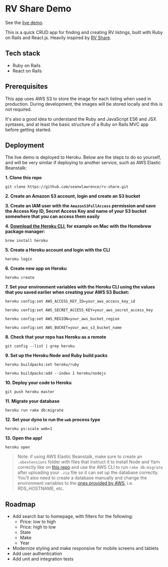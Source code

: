 # RV Share Demo

See the [live demo](https://rv-share.herokuapp.com).

This is a quick CRUD app for finding and creating RV listings, built with Ruby on Rails and React.js. Heavily inspired by [RV Share](https://rvshare.com).

## Tech stack

- Ruby on Rails
- React on Rails

## Prerequisites

This app uses AWS S3 to store the image for each listing when used in production. During development, the images will be stored locally and this is not required.

It's also a good idea to understand the Ruby and JavaScript ES6 and JSX syntaxes, and at least the basic structure of a Ruby on Rails MVC app before getting started.

## Deployment

The live demo is deployed to Heroku. Below are the steps to do so yourself, and will be very similar if deploying to another service, such as AWS Elastic Beanstalk:

**1. Clone this repo**

`git clone https://github.com/seanwlawrence/rv-share.git`

**2. Create an Amazon S3 account, login and create an S3 bucket**

**3. Create an IAM user with the `AmazonS3FullAccess` permission and save the Access Key ID, Secret Access Key and name of your S3 bucket somewhere that you can access them easily**

**4. [Download the Heroku CLI](https://devcenter.heroku.com/articles/heroku-cli), for example on Mac with the Homebrew package manager:**

`brew install heroku`

**5. Create a Heroku account and login with the CLI**

`heroku login`

**6. Create new app on Heroku**

`heroku create`

**7. Set your environment variables with the Heroku CLI using the values that you saved earlier when creating your AWS S3 Bucket:**

`heroku config:set AWS_ACCESS_KEY_ID=your_aws_access_key_id`

`heroku config:set AWS_SECRET_ACCESS_KEY=your_aws_secret_access_key`

`heroku config:set AWS_REGION=your_aws_bucket_region`

`heroku config:set AWS_BUCKET=your_aws_s3_bucket_name`

**8. Check that your repo has Heroku as a remote**

`git config --list | grep heroku`

**9. Set up the Heroku Node and Ruby build packs**

`heroku buildpacks:set heroku/ruby`

`heroku buildpacks:add --index 1 heroku/nodejs`

**10. Deploy your code to Heroku**

`git push heroku master`

**11. Migrate your database**

`heroku run rake db:migrate`

**12. Set your dyno to run the `web` process type**

`heroku ps:scale web=1`

**13. Open the app!**

`heroku open`

> Note: if using AWS Elastic Beanstalk, make sure to create an `.ebextensions` folder with files that instruct it to install Node and Yarn correctly like on [this repo](https://github.com/imgarylai/react_on_rails_with_aws_ebs) and use the AWS CLI to run `rake db:migrate` after uploading your `.zip` file so it can set up the database correctly. You'll also need to create a database manually and change the environment variables to the [ones provided by AWS](https://docs.aws.amazon.com/elasticbeanstalk/latest/dg/create_deploy_Ruby.rds.html), i.e. RDS_HOSTNAME, etc.

## Roadmap

- Add search bar to homepage, with filters for the following:
  - Price: low to high
  - Price: high to low
  - State
  - Make
  - Year
- Modernize styling and make responsive for mobile screens and tablets
- Add user authentication
- Add unit and integration tests
